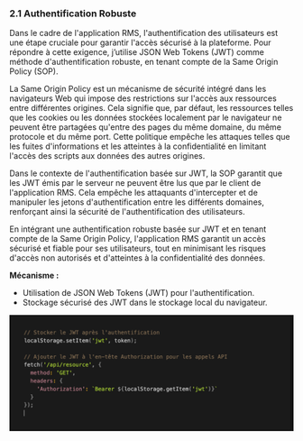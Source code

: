 ### 2.1 Authentification Robuste


Dans le cadre de l'application RMS, l'authentification des utilisateurs est une étape cruciale pour
garantir l'accès sécurisé à la plateforme. Pour répondre à cette exigence, j’utilise JSON Web
Tokens (JWT) comme méthode d'authentification robuste, en tenant compte de la Same Origin
Policy (SOP).

La Same Origin Policy est un mécanisme de sécurité intégré dans les navigateurs Web qui
impose des restrictions sur l'accès aux ressources entre différentes origines. Cela signifie que,
par défaut, les ressources telles que les cookies ou les données stockées localement par le
navigateur ne peuvent être partagées qu'entre des pages du même domaine, du même
protocole et du même port. Cette politique empêche les attaques telles que les fuites
d'informations et les atteintes à la confidentialité en limitant l'accès des scripts aux données des
autres origines.

Dans le contexte de l'authentification basée sur JWT, la SOP garantit que les JWT émis par le
serveur ne peuvent être lus que par le client de l'application RMS. Cela empêche les attaquants
d'intercepter et de manipuler les jetons d'authentification entre les différents domaines,
renforçant ainsi la sécurité de l'authentification des utilisateurs.

En intégrant une authentification robuste basée sur JWT et en tenant compte de la Same Origin
Policy, l'application RMS garantit un accès sécurisé et fiable pour ses utilisateurs, tout en
minimisant les risques d'accès non autorisés et d'atteintes à la confidentialité des données.


**Mécanisme :**

- Utilisation de JSON Web Tokens (JWT) pour l'authentification.
- Stockage sécurisé des JWT dans le stockage local du navigateur.

![Getting Started](/Assets/auth.png)